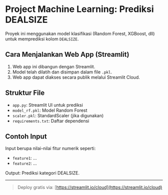 # Project Machine Learning: Prediksi DEALSIZE

Proyek ini menggunakan model klasifikasi (Random Forest, XGBoost, dll) untuk memprediksi kolom `DEALSIZE`.

## Cara Menjalankan Web App (Streamlit)

1. Web app ini dibangun dengan Streamlit.
2. Model telah dilatih dan disimpan dalam file `.pkl`.
3. Web app dapat diakses secara publik melalui Streamlit Cloud.

## Struktur File

- `app.py`: Streamlit UI untuk prediksi
- `model_rf.pkl`: Model Random Forest
- `scaler.pkl`: StandardScaler (jika digunakan)
- `requirements.txt`: Daftar dependensi

## Contoh Input

Input berupa nilai-nilai fitur numerik seperti:
- `feature1`: ...
- `feature2`: ...

Output: Prediksi kategori DEALSIZE.

---

> Deploy gratis via: [https://streamlit.io/cloud](https://streamlit.io/cloud)
